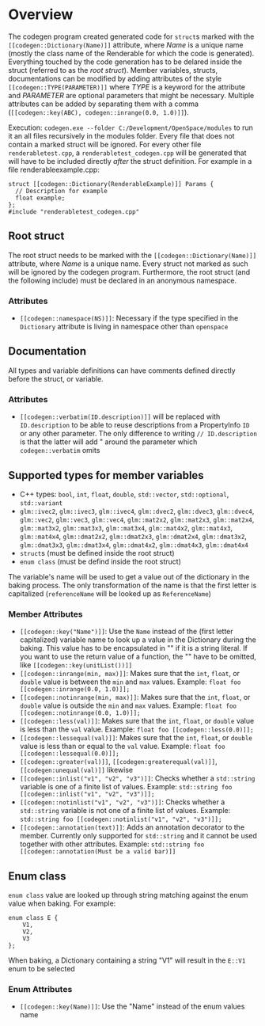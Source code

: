 # Overview
The codegen program created generated code for `struct`s marked with the `[[codegen::Dictionary(Name)]]` attribute, where *Name* is a unique name (mostly the class name of the Renderable for which the code is generated).  Everything touched by the code generation has to be delared inside the struct (referred to as the *root struct*).  Member variables, structs, documentations can be modified by adding attributes of the style `[[codegen::TYPE(PARAMETER)]]` where *TYPE* is a keyword for the attribute and *PARAMETER* are optional parameters that might be necessary. Multiple attributes can be added by separating them with a comma (`[[codegen::key(ABC), codegen::inrange(0.0, 1.0)]]`).

Execution:
`codegen.exe --folder C:/Development/OpenSpace/modules`  to run it an all files recursively in the modules folder.  Every file that does not contain a marked struct will be ignored.  For every other file `renderabletest.cpp`, a `renderabletest_codegen.cpp` will be generated that will have to be included directly *after* the struct definition. For example in a file renderableexample.cpp:
```
struct [[codegen::Dictionary(RenderableExample)]] Params {
  // Description for example
  float example;
};
#include "renderabletest_codegen.cpp"
```

## Root struct
The root struct needs to be marked with the `[[codegen::Dictionary(Name)]]` attribute, where *Name* is a unique name.  Every struct not marked as such will be ignored by the codegen program.  Furthermore, the root struct (and the following include) must be declared in an anonymous namespace.

### Attributes
 - `[[codegen::namespace(NS)]]`: Necessary if the type specified in the `Dictionary` attribute is living in namespace other than `openspace`

## Documentation
All types and variable definitions can have comments defined directly before the struct, or variable.

### Attributes
 - `[[codegen::verbatim(ID.description)]]` will be replaced with `ID.description` to be able to reuse descriptions from a PropertyInfo `ID` or any other parameter.  The only difference to writing `// ID.description` is that the latter will add " around the parameter which `codegen::verbatim` omits

## Supported types for member variables
 - C++ types: `bool`, `int`, `float`, `double`, `std::vector`, `std::optional`, `std::variant`
 - `glm::ivec2`, `glm::ivec3`, `glm::ivec4`, `glm::dvec2`, `glm::dvec3`, `glm::dvec4`, `glm::vec2`, `glm::vec3`, `glm::vec4`, `glm::mat2x2`, `glm::mat2x3`, `glm::mat2x4`, `glm::mat3x2`, `glm::mat3x3`, `glm::mat3x4`, `glm::mat4x2`, `glm::mat4x3`, `glm::mat4x4`, `glm::dmat2x2`, `glm::dmat2x3`, `glm::dmat2x4`, `glm::dmat3x2`, `glm::dmat3x3`, `glm::dmat3x4`, `glm::dmat4x2`, `glm::dmat4x3`, `glm::dmat4x4`
 - `struct`s (must be defined inside the root struct)
 - `enum class` (must be defind inside the root struct)


The variable's name will be used to get a value out of the dictionary in the baking process.  The only transformation of the name is that the first letter is capitalized (`referenceName` will be looked up as `ReferenceName`)

### Member Attributes
 - `[[codegen::key("Name")]]`:  Use the `Name` instead of the (first letter capitalized) variable name to look up a value in the Dictionary during the baking. This value has to be encapsulated in "" if it is a string literal.  If you want to use the return value of a function, the "" have to be omitted, like `[[codegen::key(unitList())]]`
 - `[[codegen::inrange(min, max)]]`:  Makes sure that the `int`, `float`, or `double` value is between the `min` and `max` values.  Example: `float foo [[codegen::inrange(0.0, 1.0)]];`
 - `[[codegen::notinrange(min, max)]]`:  Makes sure that the `int`, `float`, or `double` value is outside the `min` and `max` values.  Example: `float foo [[codegen::notinrange(0.0, 1.0)]];`
 - `[[codegen::less(val)]]`:  Makes sure that the `int`, `float`, or `double` value is less than the `val` value.  Example: `float foo [[codegen::less(0.0)]];`
 - `[[codegen::lessequal(val)]]`:  Makes sure that the `int`, `float`, or `double` value is less than or equal to the `val` value.  Example: `float foo [[codegen::lessequal(0.0)]];`
 - `[[codegen::greater(val)]]`, `[[codegen:greaterequal(val)]]`, `[[codegen:unequal(val)]]` likewise
 - `[[codegen::inlist("v1", "v2", "v3")]]`:  Checks whether a `std::string` variable is one of a finite list of values.  Example: `std::string foo [[codegen::inlist("v1", "v2", "v3")]];`
 - `[[codegen::notinlist("v1", "v2", "v3")]]`:  Checks whether a `std::string` variable is not one of a finite list of values.  Example: `std::string foo [[codegen::notinlist("v1", "v2", "v3")]];`
 - `[[codegen::annotation(text)]]`:  Adds an annotation decorator to the member.  Currently only supported for `std::string` and it cannot be used together with other attributes.  Example: `std::string foo [[codegen::annotation(Must be a valid bar)]]`

## Enum class
`enum class` value are looked up through string matching against the enum value when baking.  For example:
```
enum class E {
    V1,
    V2,
    V3
};
```
When baking, a Dictionary containing a string "V1" will result in the `E::V1` enum to be selected

### Enum Attributes
 - `[[codegen::key(Name)]]`: Use the "Name" instead of the enum values name
